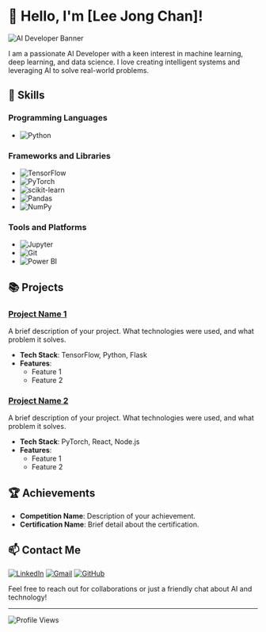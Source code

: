 # 👋 Hello, I'm [Lee Jong Chan]!

![AI Developer Banner](https://your-image-url.com)

I am a passionate AI Developer with a keen interest in machine learning, deep learning, and data science. I love creating intelligent systems and leveraging AI to solve real-world problems.

## 🚀 Skills

### Programming Languages
- ![Python](https://img.shields.io/badge/Python-3776AB?style=for-the-badge&logo=python&logoColor=white)

### Frameworks and Libraries
- ![TensorFlow](https://img.shields.io/badge/TensorFlow-FF6F00?style=for-the-badge&logo=tensorflow&logoColor=white)
- ![PyTorch](https://img.shields.io/badge/PyTorch-EE4C2C?style=for-the-badge&logo=pytorch&logoColor=white)
- ![scikit-learn](https://img.shields.io/badge/scikit--learn-F7931E?style=for-the-badge&logo=scikit-learn&logoColor=white)
- ![Pandas](https://img.shields.io/badge/Pandas-150458?style=for-the-badge&logo=pandas&logoColor=white)
- ![NumPy](https://img.shields.io/badge/NumPy-013243?style=for-the-badge&logo=numpy&logoColor=white)

### Tools and Platforms
- ![Jupyter](https://img.shields.io/badge/Jupyter-F37626?style=for-the-badge&logo=jupyter&logoColor=white)
- ![Git](https://img.shields.io/badge/Git-F05032?style=for-the-badge&logo=git&logoColor=white)
- ![Power BI](https://img.shields.io/badge/Power%20BI-F2C811?style=for-the-badge&logo=power-bi&logoColor=black)

## 📚 Projects

### [Project Name 1](https://github.com/your-username/project1)
A brief description of your project. What technologies were used, and what problem it solves.

- **Tech Stack**: TensorFlow, Python, Flask
- **Features**:
  - Feature 1
  - Feature 2

### [Project Name 2](https://github.com/your-username/project2)
A brief description of your project. What technologies were used, and what problem it solves.

- **Tech Stack**: PyTorch, React, Node.js
- **Features**:
  - Feature 1
  - Feature 2

## 🏆 Achievements

- **Competition Name**: Description of your achievement.
- **Certification Name**: Brief detail about the certification.

## 📫 Contact Me

[![LinkedIn](https://img.shields.io/badge/LinkedIn-0A66C2?style=for-the-badge&logo=linkedin&logoColor=white)](https://www.linkedin.com/in/%EC%A2%85%EC%B0%AC-%EC%9D%B4-229282268/)
[![Gmail](https://img.shields.io/badge/Gmail-D14836?style=for-the-badge&logo=gmail&logoColor=white)](mailto:qkskfka@gmail.com)
[![GitHub](https://img.shields.io/badge/GitHub-181717?style=for-the-badge&logo=github&logoColor=white)]([https://github.com/qkskfka])

Feel free to reach out for collaborations or just a friendly chat about AI and technology!

---

![Profile Views](https://komarev.com/ghpvc/?username=your-username&color=blue&style=flat-square)

